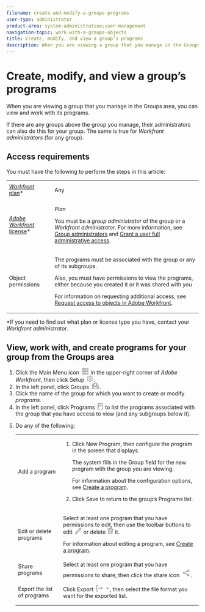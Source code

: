 ```yaml
---
filename: create-and-modify-a-groups-programs
user-type: administrator
product-area: system-administration;user-management
navigation-topic: work-with-a-groups-objects
title: Create, modify, and view a group’s programs
description: When you are viewing a group that you manage in the Groups area, you can view and work with its programs.
---
```


# Create, modify, and view a group’s programs

When you are viewing a group that you manage in the Groups area, you can view and work with its programs.

If there are any groups above the group you manage, their administrators can also do this for your group. The same is true for *Workfront administrators* (for any group).

## Access requirements

You must have the following to perform the steps in this article:

<table cellspacing="0"> 
 <col> 
 <col> 
 <tbody> 
  <tr> 
   <td role="rowheader"><a href="https://www.workfront.com/plans" target="_blank"><em>Workfront</em> plan</a>*</td> 
   <td> <p>Any</p> </td> 
  </tr> 
  <tr> 
   <td role="rowheader"><a href="https://one.workfront.com/s/document-item?bundleId=the-new-workfront-experience&amp;topicId=Content%2FAdministration_and_Setup%2FAdd_users%2FAccess_levels_and_object_permissions%2Fwf-licenses.html&amp;_LANG=en" target="_blank"><em>Adobe Workfront</em> license</a>*</td> 
   <td> <p><em>Plan</em> </p> <p>You must be a <em>group administrator</em> of the group or a <em>Workfront administrator</em>. For more information, see <a href="../../../administration-and-setup/manage-groups/group-roles/group-administrators.md" class="MCXref xref">Group administrators</a> and <a href="../../../administration-and-setup/add-users/configure-and-grant-access/grant-a-user-full-administrative-access.md" class="MCXref xref">Grant a user full administrative access</a>.</p> </td> 
  </tr> 
  <tr> 
   <td role="rowheader">Object permissions</td> 
   <td> <p>The programs must be associated with the group or any of its subgroups.</p> <p>Also, you must have permissions to view the programs, either because you created it or it was shared with you</p> <p>For information on requesting additional access, see <a href="../../../workfront-basics/grant-and-request-access-to-objects/request-access.md" class="MCXref xref">Request access to objects in Adobe Workfront</a>.</p> </td> 
  </tr> 
 </tbody> 
</table>

&#42;If you need to find out what plan or license type you have, contact your *Workfront administrator*.

## View, work with, and create programs for your group from the Groups area

<ol> 
 <li value="1">Click the <span class="bold">Main Menu</span> icon <img src="assets/main-menu-icon.png"> in the upper-right corner of <em>Adobe Workfront</em>, then click <span class="bold">Setup</span> <img src="assets/gear-icon-settings.png">.</li> 
 <li value="2">In the left panel, click <span class="bold">Groups</span> <img src="assets/groups-icon.png">.</li> 
 <li value="3">Click the name of the group for which you want to create or modify <em>programs</em>.</li> 
 <li value="4">In the left panel, click <span class="bold">Programs <img src="assets/programs-icon.jpg"></span> to list the programs associated with the group that you have access to view (and any subgroups below it).</li> 
 <li value="5"> <p>Do any of the following:</p> 
  <table cellspacing="0"> 
   <col> 
   <col> 
   <tbody> 
    <tr> 
     <td role="rowheader">Add a program</td> 
     <td> 
      <ol> 
       <li value="1"> <p>Click <span class="bold">New Program</span>, then configure the program in the screen that displays. </p> <p>The system fills in the <span class="bold">Group</span> field for the new program with the group you are viewing.</p> <p>For information about the configuration options, see <a href="../../../manage-work/portfolios/create-and-manage-programs/create-program.md" class="MCXref xref">Create a program</a>.</p> </li> 
       <li value="2"> <p>Click <span class="bold">Save</span> to return to the group’s Programs list.</p> </li> 
      </ol> </td> 
    </tr> 
    <tr> 
     <td role="rowheader"> <p>Edit or delete programs</p> </td> 
     <td> <p>Select at least one program that you have permissions to edit, then use the toolbar buttons to edit <img src="assets/edit-icon.png"> or delete <img src="assets/delete.png"> it.</p> <p>For information about editing a program, see <a href="../../../manage-work/portfolios/create-and-manage-programs/create-program.md" class="MCXref xref">Create a program</a>.</p> </td> 
    </tr> 
    <tr> 
     <td role="rowheader">Share programs</td> 
     <td>Select at least one program that you have permissions to share, then click the share icon <img src="assets/share-icon.png">.</td> 
    </tr> 
    <tr> 
     <td role="rowheader"> <p>Export the list of programs</p> </td> 
     <td>Click <span class="bold">Export</span> <img src="assets/export.png">, then select the file format you want for the exported list.</td> 
    </tr> 
   </tbody> 
  </table> </li> 
</ol>

